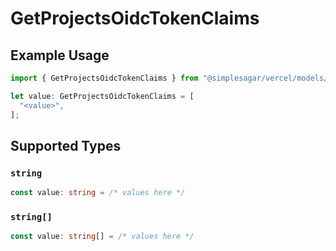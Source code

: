 # GetProjectsOidcTokenClaims

## Example Usage

```typescript
import { GetProjectsOidcTokenClaims } from "@simplesagar/vercel/models/getprojectsop.js";

let value: GetProjectsOidcTokenClaims = [
  "<value>",
];
```

## Supported Types

### `string`

```typescript
const value: string = /* values here */
```

### `string[]`

```typescript
const value: string[] = /* values here */
```

